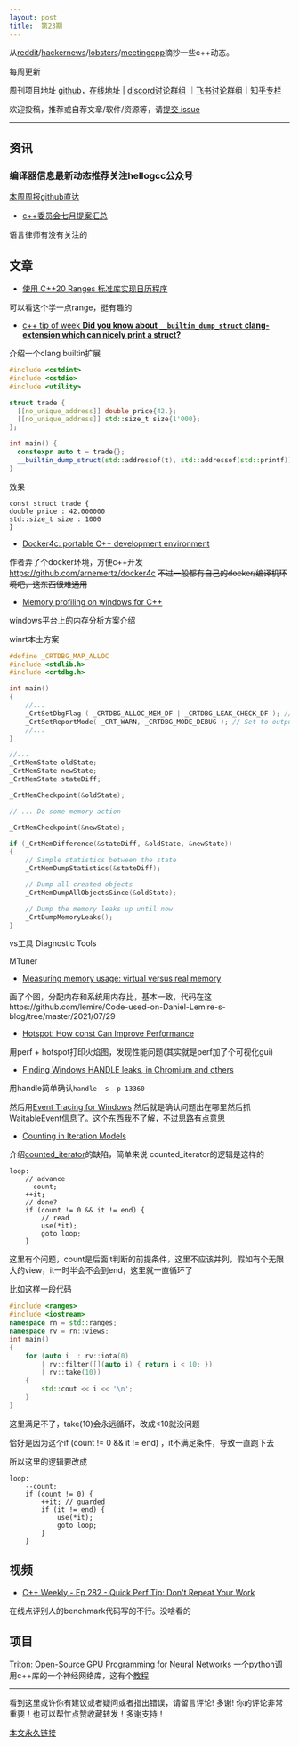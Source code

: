 ```yaml
---
layout: post
title:  第23期
---
```


从[reddit](https://www.reddit.com/r/cpp/)/[hackernews](https://news.ycombinator.com/)/[lobsters](https://lobste.rs/)/[meetingcpp](https://www.meetingcpp.com/blog/blogroll/items/Meeting-Cpp-Blogroll-291.html)摘抄一些c++动态。

每周更新

周刊项目地址 [github](https://github.com/wanghenshui/cppweeklynews)，[在线地址](https://wanghenshui.github.io/cppweeklynews/) | [discord讨论群组](https://discord.gg/cZ9mXVPGx6) ｜[飞书讨论群组](https://applink.feishu.cn/TeeBWN1D)｜[知乎专栏](https://www.zhihu.com/column/jieyaren)

欢迎投稿，推荐或自荐文章/软件/资源等，请[提交 issue](https://github.com/wanghenshui/cppweeklynews/issues)

---

## 资讯

###  编译器信息最新动态推荐关注hellogcc公众号

[本周周报github直达](https://github.com/hellogcc/osdt-weekly/blob/master/weekly/2021-07-28.md)

- [c++委员会七月提案汇总](http://www.open-std.org/jtc1/sc22/wg21/docs/papers/2021/#mailing2021-07)

语言律师有没有关注的

## 文章

- [使用 C++20 Ranges 标准库实现日历程序](https://zhuanlan.zhihu.com/p/394454479)

可以看这个学一点range，挺有趣的

- [c++ tip of week **Did you know about `__builtin_dump_struct` clang-extension which can nicely print a struct?** ](https://github.com/QuantlabFinancial/cpp_tip_of_the_week/blob/master/236.md)

介绍一个clang builtin扩展

```c++
#include <cstdint>
#include <cstdio>
#include <utility>

struct trade {
  [[no_unique_address]] double price{42.};
  [[no_unique_address]] std::size_t size{1'000};
};

int main() {
  constexpr auto t = trade{};
  __builtin_dump_struct(std::addressof(t), std::addressof(std::printf));
}
```

效果

```
const struct trade {
double price : 42.000000
std::size_t size : 1000
}
```



- [Docker4c: portable C++ development environment](https://arne-mertz.de/2021/07/docker4c-portable-c-development-environment/)

作者弄了个docker环境，方便c++开发 https://github.com/arnemertz/docker4c ~~不过一般都有自己的docker/编译机环境吧，这东西很难通用~~

- [Memory profiling on windows for C++](https://thatonegamedev.com/cpp/memory-profiling-on-windows-for-c/)

windows平台上的内存分析方案介绍

winrt本土方案

```c++
#define _CRTDBG_MAP_ALLOC
#include <stdlib.h>
#include <crtdbg.h>

int main()
{
    //...
    _CrtSetDbgFlag ( _CRTDBG_ALLOC_MEM_DF | _CRTDBG_LEAK_CHECK_DF ); // This is used to auto output memory information about leaks before closing the application
    _CrtSetReportMode( _CRT_WARN, _CRTDBG_MODE_DEBUG ); // Set to output into your IDE's debug window
    //...
}

//...
_CrtMemState oldState;
_CrtMemState newState;
_CrtMemState stateDiff;

_CrtMemCheckpoint(&oldState);

// ... Do some memory action

_CrtMemCheckpoint(&newState);

if (_CrtMemDifference(&stateDiff, &oldState, &newState))
{
    // Simple statistics between the state
    _CrtMemDumpStatistics(&stateDiff);

    // Dump all created objects
    _CrtMemDumpAllObjectsSince(&oldState);

    // Dump the memory leaks up until now
    _CrtDumpMemoryLeaks();
}
```

vs工具 Diagnostic Tools

 MTuner

- [Measuring memory usage: virtual versus real memory](https://lemire.me/blog/2021/07/29/measuring-memory-usage-virtual-versus-real-memory/)

画了个图，分配内存和系统用内存比，基本一致，代码在这https://github.com/lemire/Code-used-on-Daniel-Lemire-s-blog/tree/master/2021/07/29

- [Hotspot: How const Can Improve Performance](https://www.kdab.com/hotspot-to-fix-string-copy/)

用perf + hotspot打印火焰图，发现性能问题(其实就是perf加了个可视化gui)

-  [Finding Windows HANDLE leaks, in Chromium and others](https://randomascii.wordpress.com/2021/07/25/finding-windows-handle-leaks-in-chromium-and-others/)

用handle简单确认`handle -s -p 13360`

然后用[Event Tracing for Windows](https://randomascii.wordpress.com/2015/09/24/etw-central/) 然后就是确认问题出在哪里然后抓WaitableEvent信息了。这个东西我不了解，不过思路有点意思

- [Counting in Iteration Models](https://brevzin.github.io/c++/2021/07/26/counted-iterator/)

介绍[counted_iterator](https://en.cppreference.com/w/cpp/iterator/counted_iterator)的缺陷，简单来说 counted_iterator的逻辑是这样的

```
loop:
    // advance
    --count;
    ++it;
    // done?
    if (count != 0 && it != end) {
        // read
        use(*it);
        goto loop;
    }
```

这里有个问题，count是后面it判断的前提条件，这里不应该并列，假如有个无限大的view，it一时半会不会到end，这里就一直循环了

比如这样一段代码

```c++
#include <ranges>
#include <iostream>
namespace rn = std::ranges;
namespace rv = rn::views;
int main()
{
    for (auto i  : rv::iota(0)
        | rv::filter([](auto i) { return i < 10; })
        | rv::take(10))
    {
        std::cout << i << '\n';
    }
}
```

这里满足不了，take(10)会永远循环，改成<10就没问题

恰好是因为这个if (count != 0 && it != end) ，it不满足条件，导致一直跑下去

所以这里的逻辑要改成

```
loop:
    --count;
    if (count != 0) {
        ++it; // guarded
        if (it != end) {
            use(*it);
            goto loop;
        }
    }
```



## 视频

- [C++ Weekly - Ep 282 - Quick Perf Tip: Don't Repeat Your Work ](https://www.youtube.com/watch?v=IcoNGRL-K5c)

在线点评别人的benchmark代码写的不行。没啥看的

## 项目

[Triton: Open-Source GPU Programming for Neural Networks](https://github.com/openai/triton) 一个python调用c++库的一个神经网络库，这有个[教程](https://triton-lang.org/getting-started/tutorials/01-vector-add.html#sphx-glr-getting-started-tutorials-01-vector-add-py)

---

看到这里或许你有建议或者疑问或者指出错误，请留言评论! 多谢!  你的评论非常重要！也可以帮忙点赞收藏转发！多谢支持！

[本文永久链接](https://wanghenshui.github.io/cppweeklynews/posts/023.html)
